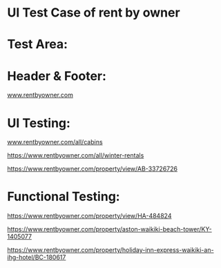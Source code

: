 # UI Test Case of rent by owner
# Test Area:

# Header & Footer: 
www.rentbyowner.com

# UI Testing:
www.rentbyowner.com/all/cabins

https://www.rentbyowner.com/all/winter-rentals

https://www.rentbyowner.com/property/view/AB-33726726

# Functional Testing: 
https://www.rentbyowner.com/property/view/HA-484824

https://www.rentbyowner.com/property/aston-waikiki-beach-tower/KY-1405077

https://www.rentbyowner.com/property/holiday-inn-express-waikiki-an-ihg-hotel/BC-180617
